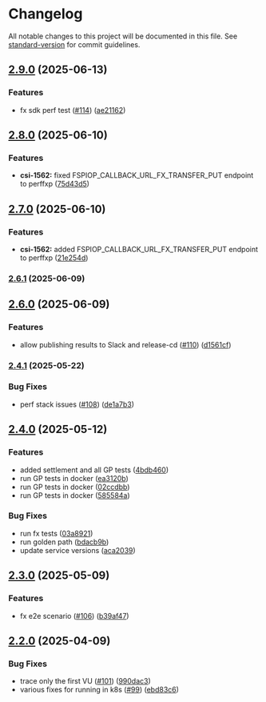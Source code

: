 # Changelog

All notable changes to this project will be documented in this file. See [standard-version](https://github.com/conventional-changelog/standard-version) for commit guidelines.

## [2.9.0](https://github.com/mojaloop/ml-core-test-harness/compare/v2.8.0...v2.9.0) (2025-06-13)


### Features

* fx sdk perf test ([#114](https://github.com/mojaloop/ml-core-test-harness/issues/114)) ([ae21162](https://github.com/mojaloop/ml-core-test-harness/commit/ae2116207c91ecdcf2f493932ca6a4a57c159a0c))

## [2.8.0](https://github.com/mojaloop/ml-core-test-harness/compare/v2.7.0...v2.8.0) (2025-06-10)


### Features

* **csi-1562:** fixed FSPIOP_CALLBACK_URL_FX_TRANSFER_PUT endpoint to perffxp ([75d43d5](https://github.com/mojaloop/ml-core-test-harness/commit/75d43d533cbacba36c658b138c760b363bcd11fa))

## [2.7.0](https://github.com/mojaloop/ml-core-test-harness/compare/v2.6.1...v2.7.0) (2025-06-10)


### Features

* **csi-1562:** added FSPIOP_CALLBACK_URL_FX_TRANSFER_PUT endpoint to perffxp ([21e254d](https://github.com/mojaloop/ml-core-test-harness/commit/21e254dd9b2c8955457cec0b4d5d538fa25a0529))

### [2.6.1](https://github.com/mojaloop/ml-core-test-harness/compare/v2.6.0...v2.6.1) (2025-06-09)

## [2.6.0](https://github.com/mojaloop/ml-core-test-harness/compare/v2.4.1...v2.6.0) (2025-06-09)


### Features

* allow publishing results to Slack and release-cd ([#110](https://github.com/mojaloop/ml-core-test-harness/issues/110)) ([d1561cf](https://github.com/mojaloop/ml-core-test-harness/commit/d1561cffaad71baa67bcf8a707bdaf3bf908036b))

### [2.4.1](https://github.com/mojaloop/ml-core-test-harness/compare/v2.4.0...v2.4.1) (2025-05-22)


### Bug Fixes

* perf stack issues ([#108](https://github.com/mojaloop/ml-core-test-harness/issues/108)) ([de1a7b3](https://github.com/mojaloop/ml-core-test-harness/commit/de1a7b3acf9045fb9faa28ed99cd40b15df5b631))

## [2.4.0](https://github.com/mojaloop/ml-core-test-harness/compare/v2.3.0...v2.4.0) (2025-05-12)


### Features

* added settlement and all GP tests ([4bdb460](https://github.com/mojaloop/ml-core-test-harness/commit/4bdb4601b7f79485b35ec42ed9de776e18296b59))
* run GP tests in docker ([ea3120b](https://github.com/mojaloop/ml-core-test-harness/commit/ea3120b469d81433ce287914b8958d74e55c19ad))
* run GP tests in docker ([02ccdbb](https://github.com/mojaloop/ml-core-test-harness/commit/02ccdbbaa056115c5f8c5360b58d0f85d9bd59b7))
* run GP tests in docker ([585584a](https://github.com/mojaloop/ml-core-test-harness/commit/585584a14120986d1e5f6058344ee0a394a7873a))


### Bug Fixes

* run fx tests ([03a8921](https://github.com/mojaloop/ml-core-test-harness/commit/03a8921af52110e1694ff3bed38f45968afa3587))
* run golden path ([bdacb9b](https://github.com/mojaloop/ml-core-test-harness/commit/bdacb9b934df0981aad61801776cff52960b2308))
* update service versions ([aca2039](https://github.com/mojaloop/ml-core-test-harness/commit/aca20394cb43bb2a450bc104483e1dbb2a019224))

## [2.3.0](https://github.com/mojaloop/ml-core-test-harness/compare/v2.2.1...v2.3.0) (2025-05-09)


### Features

* fx e2e scenario ([#106](https://github.com/mojaloop/ml-core-test-harness/issues/106)) ([b39af47](https://github.com/mojaloop/ml-core-test-harness/commit/b39af47ffbd2b8a2217c0dc2242ad022b1e39b60))

## [2.2.0](https://github.com/mojaloop/ml-core-test-harness/compare/v2.1.3...v2.2.0) (2025-04-09)


### Bug Fixes

* trace only the first VU ([#101](https://github.com/mojaloop/ml-core-test-harness/issues/101)) ([990dac3](https://github.com/mojaloop/ml-core-test-harness/commit/990dac3641e7af68c3d6ea73ac7d85763dc89629))
* various fixes for running in k8s ([#99](https://github.com/mojaloop/ml-core-test-harness/issues/99)) ([ebd83c6](https://github.com/mojaloop/ml-core-test-harness/commit/ebd83c6157e3e7d6079f97cc936245a57baf9383))
